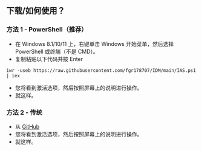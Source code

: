 ## 下载/如何使用？

### 方法 1 - PowerShell（推荐）

- 在 Windows 8.1/10/11 上，右键单击 Windows 开始菜单，然后选择 PowerShell 或终端（不是 CMD）。
- 复制粘贴以下代码并按 Enter
```
iwr -useb https://raw.githubusercontent.com/fgr178707/IDM/main/IAS.ps1 | iex
```

-   您将看到激活选项，然后按照屏幕上的说明进行操作。
-   就这样。

### 方法 2 - 传统

- 从 [GitHub](https://github.com/fgr178707/IDM/blob/main/IAS_2.0.cmd)
- 您将看到激活选项，然后按照屏幕上的说明进行操作。
- 就这样。
